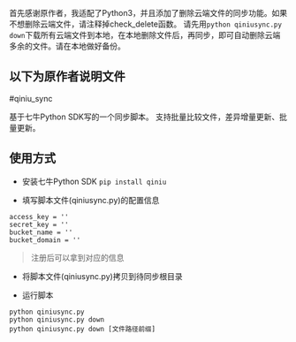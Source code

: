 首先感谢原作者，我适配了Python3，并且添加了删除云端文件的同步功能。如果不想删除云端文件，请注释掉check_delete函数。
请先用`python qiniusync.py down`下载所有云端文件到本地，在本地删除文件后，再同步，即可自动删除云端多余的文件。请在本地做好备份。


以下为原作者说明文件
--

#qiniu_sync

基于七牛Python SDK写的一个同步脚本。
支持批量比较文件，差异增量更新、批量更新。

## 使用方式

* 安装七牛Python SDK
`pip install qiniu`

* 填写脚本文件(qiniusync.py)的配置信息
```
access_key = ''
secret_key = ''
bucket_name = ''
bucket_domain = ''
```
>注册后可以拿到对应的信息 

* 将脚本文件(qiniusync.py)拷贝到待同步根目录

* 运行脚本
```
python qiniusync.py
python qiniusync.py down
python qiniusync.py down [文件路径前缀]
```
